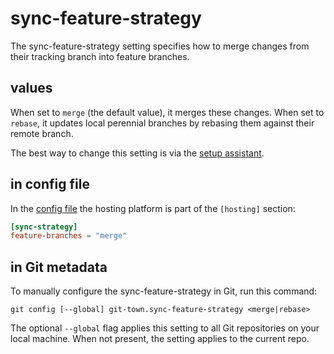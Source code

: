 # sync-feature-strategy

The sync-feature-strategy setting specifies how to merge changes from their
tracking branch into feature branches.

## values

When set to `merge` (the default value), it merges these changes. When set to
`rebase`, it updates local perennial branches by rebasing them against their
remote branch.

The best way to change this setting is via the
[setup assistant](../configuration.md).

## in config file

In the [config file](../configuration-file.md) the hosting platform is part of
the `[hosting]` section:

```toml
[sync-strategy]
feature-branches = "merge"
```

## in Git metadata

To manually configure the sync-feature-strategy in Git, run this command:

```
git config [--global] git-town.sync-feature-strategy <merge|rebase>
```

The optional `--global` flag applies this setting to all Git repositories on
your local machine. When not present, the setting applies to the current repo.
